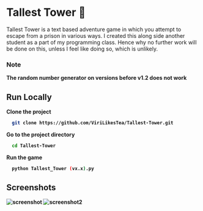 
# Tallest Tower 🏰
Tallest Tower is a text based adventure game in which you attempt to escape from a prison in various ways. 
I created this along side another student as a part of my programming class. Hence why no
further work will be done on this, unless I feel like doing so, which is unlikely. 

### Note
<b>The random number generator on versions before v1.2 does not work<b/>

## Run Locally

Clone the project


```bash
  git clone https://github.com/ViriLikesTea/Tallest-Tower.git
```


Go to the project directory

```bash
  cd Tallest-Tower
```


Run the game

```bash
  python Tallest_Tower (vx.x).py
```


## Screenshots

![screenshot](https://user-images.githubusercontent.com/77090035/231499355-28012af4-8aa8-413b-a427-7035f287f21d.png)
![screenshot2](https://user-images.githubusercontent.com/77090035/231499931-5a767c77-673d-4237-9763-4848bd46ba2f.PNG)


